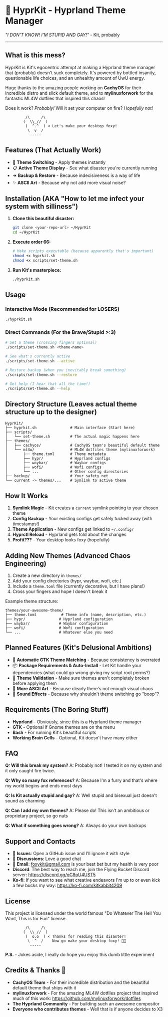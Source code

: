 # 🦊 HyprKit - Hyprland Theme Manager

*"I DON'T KNOW! I'M STUPID AND GAY!"* - Kit, probably

---

## What is this mess?

HyprKit is Kit's egocentric attempt at making a Hyprland theme manager that (probably) doesn't suck completely. It's powered by bottled insanity, questionable life choices, and an unhealthy amount of UwU energy. 

Huge thanks to the amazing people working on **CachyOS** for their incredible distro and slick default theme, and to **mylinuxforwork** for the fantastic ML4W dotfiles that inspired this chaos!

Does it work? *Probably!* Will it set your computer on fire? *Hopefully not!*

```
         /\     /\  
        (  \\_//  ) 
         (  ^.^  ) < Let's make your desktop foxy!
          \  v  /  
           -----   
```

## Features (That Actually Work)

- 🎨 **Theme Switching** - Apply themes instantly
- 📋 **Active Theme Display** - See what disaster you're currently running
- ⏪ **Backup & Restore** - Because indecisiveness is a way of life
- ✨ **ASCII Art** - Because why not add more visual noise?

## Installation (AKA "How to let me infect your system with silliness")

1. **Clone this beautiful disaster:**
   ```bash
   git clone <your-repo-url> ~/HyprKit
   cd ~/HyprKit
   ```

2. **Execute order 66:**
   ```bash
   # Make scripts executable (because apparently that's important)
   chmod +x hyprkit.sh
   chmod +x scripts/set-theme.sh
   ```

3. **Run Kit's masterpiece:**
   ```bash
   ./hyprkit.sh
   ```

## Usage

### Interactive Mode (Recommended for LOSERS)
```bash
./hyprkit.sh
```

### Direct Commands (For the Brave/Stupid >:3)
```bash
# Set a theme (crossing fingers optional)
./scripts/set-theme.sh <theme-name>

# See what's currently active
./scripts/set-theme.sh --active

# Restore backup (when you inevitably break something)
./scripts/set-theme.sh --restore

# Get help (I hear that all the time!)
./scripts/set-theme.sh --help
```

## Directory Structure (Leaves actual theme structure up to the designer)

```
HyprKit/
├── hyprkit.sh               # Main interface (Start here)
├── scripts/
│   └── set-theme.sh         # The actual magic happens here
├── themes/
│   ├── cachyos/             # CachyOS team's beautiful default theme
│   └── ml4w/                # ML4W dotfiles theme (mylinuxforwork)
│       ├── theme.toml       # Theme metadata
│       ├── hypr/            # Hyprland configs
│       ├── waybar/          # Waybar configs  
│       ├── wofi/            # Wofi configs
│       └── ...              # Other config directories
├── backup/                  # Your safety net
└── current -> themes/...    # Symlink to active theme
```

## How It Works

1. **Symlink Magic** - Kit creates a `current` symlink pointing to your chosen theme
2. **Config Backup** - Your existing configs get safely tucked away (with timestamps!)
3. **Theme Application** - New configs get linked to `~/.config/`
4. **Hyprctl Reload** - Hyprland gets told about the changes
5. **Profit???** - Your desktop looks foxy (hopefully)

## Adding New Themes (Advanced Chaos Engineering)

1. Create a new directory in `themes/`
2. Add your config directories (hypr, waybar, wofi, etc.)
3. Include a `theme.toml` file (currently decorative, but I have plans!)
4. Cross your fingers and hope I doesn't break it

Example theme structure:
```
themes/your-awesome-theme/
├── theme.toml           # Theme info (name, description, etc.)
├── hypr/               # Hyprland configuration
├── waybar/             # Waybar configuration  
├── wofi/               # Wofi configuration
└── ...                 # Whatever else you need
```

## Planned Features (Kit's Delusional Ambitions)

- 🎨 **Automatic GTK Theme Matching** - Because consistency is overrated
- 📦 **Package Requirements & Auto-Install** - Let Kit handle your dependencies (what could go wrong giving my script root perms?)
- 🔧 **Theme Validation** - Make sure themes aren't completely broken before applying them
- 🌈 **More ASCII Art** - Because clearly there's not enough visual chaos
- 🎵 **Sound Effects** - Because why shouldn't theme switching go "boop"?

## Requirements (The Boring Stuff)

- **Hyprland** - Obviously, since this is a Hyprland theme manager
- **GTK** - Optional if Gnome themes are on the menu
- **Bash** - For running Kit's beautiful scripts
- **Working Brain Cells** - Optional, Kit doesn't have many either

## FAQ

**Q: Will this break my system?**
A: Probably not! I tested it on my system and it only caught fire twice.

**Q: Why so many fox references?**
A: Because I'm a furry and that's where my world begins and ends most days

**Q: Is Kit actually stupid and gay?**
A: Well stupid and bisexual just doesn't sound as charming

**Q: Can I add my own themes?**
A: Please do! This isn't an ambitious or proprietary project, so go nuts

**Q: What if something goes wrong?**
A: Always do your own backups

## Support and Contacts

- 🐛 **Issues**: Open a GitHub issue and I'll ignore it with style
- 💬 **Discussions**: Love a good chat
- 📧 **Email**: foxykit@gmail.com is your best bet but my health is very poor
- **Discord**: The best way to reach me, join the Flying Bucket Discord server: https://discord.gg/qC8pU4UST5
- **Ko-fi**: If you want to see what creative endeavors I'm up to or even kick a few bucks my way: https://ko-fi.com/kitkabbit4209

## License

This project is licensed under the world famous "Do Whatever The Hell You Want, This is for Fun" license.

```
         /\     /\  
        (  \\_//  ) 
         (  o.o  ) < Thanks for reading this disaster!
          \  ^  /    Now go make your desktop foxy! 🦊✨
           -----   
```

**P.S.** - Jokes aside, I really do hope you enjoy this dumb little experiment

## Credits & Thanks 🙏

- **CachyOS Team** - For their incredible distribution and the beautiful default theme that ships with it
- **mylinuxforwork** - For the amazing ML4W dotfiles project that inspired much of this work: https://github.com/mylinuxforwork/dotfiles
- **The Hyprland Community** - For building such an awesome compositor
- **Everyone who contributes themes** - Well that is if anyone decides to X3
